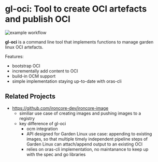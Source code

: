 # gl-oci: Tool to create OCI artefacts and publish OCI

![example workflow](https://github.com/gardenlinux/gl-oci/actions/workflows/go.yml/badge.svg)

**gl-oci** is a command line tool that implements functions to manage garden linux OCI artefacts. 

Features:
- bootstrap OCI
- incrementally add content to OCI 
- build-in OCM support
- simple implementation staying up-to-date with oras-cli




## Related Projects
- https://github.com/ironcore-dev/ironcore-image
  - similiar use case of creating images and pushing images to a registry
  - key difference of gl-oci
      - ocm integration
      - API designed for Garden Linux use case: appending to existing images, so that multiple timely independent pipeline steps of Garden Linux can attach/append output to an existing OCI
      - relies on oras-cli implementation, no maintanance to keep up with the spec and go libraries



